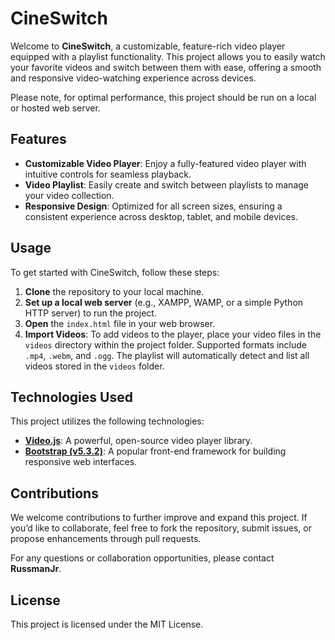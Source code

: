 # CineSwitch

Welcome to **CineSwitch**, a customizable, feature-rich video player equipped with a playlist functionality. This project allows you to easily watch your favorite videos and switch between them with ease, offering a smooth and responsive video-watching experience across devices.

Please note, for optimal performance, this project should be run on a local or hosted web server.

## Features

- **Customizable Video Player**: Enjoy a fully-featured video player with intuitive controls for seamless playback.
- **Video Playlist**: Easily create and switch between playlists to manage your video collection.
- **Responsive Design**: Optimized for all screen sizes, ensuring a consistent experience across desktop, tablet, and mobile devices.

## Usage

To get started with CineSwitch, follow these steps:

1. **Clone** the repository to your local machine.
2. **Set up a local web server** (e.g., XAMPP, WAMP, or a simple Python HTTP server) to run the project.
3. **Open** the `index.html` file in your web browser.
4. **Import Videos**: To add videos to the player, place your video files in the `videos` directory within the project folder. Supported formats include `.mp4`, `.webm`, and `.ogg`. The playlist will automatically detect and list all videos stored in the `videos` folder.

## Technologies Used

This project utilizes the following technologies:

- **[Video.js](https://videojs.com/)**: A powerful, open-source video player library.
- **[Bootstrap (v5.3.2)](https://getbootstrap.com/)**: A popular front-end framework for building responsive web interfaces.

## Contributions

We welcome contributions to further improve and expand this project. If you’d like to collaborate, feel free to fork the repository, submit issues, or propose enhancements through pull requests.

For any questions or collaboration opportunities, please contact **RussmanJr**.

## License

This project is licensed under the MIT License.

